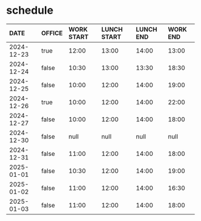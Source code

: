 # schedule

| DATE | OFFICE | WORK START | LUNCH START | LUNCH END | WORK END |
| :-- | :-- | :-- | :-- | :-- | :-- |
| 2024-12-23 | true | 12:00 | 13:00 | 14:00 | 13:00 |
| 2024-12-24 | false | 10:30 | 13:00 | 13:30 | 18:30 |
| 2024-12-25 | false | 10:00 | 12:00 | 14:00 | 19:00 |
| 2024-12-26 | true | 10:00 | 12:00 | 14:00 | 22:00 |
| 2024-12-27 | false | 10:00 | 12:00 | 14:00 | 18:00 |
| 2024-12-30 | false | null | null | null | null |
| 2024-12-31 | false | 11:00 | 12:00 | 14:00 | 18:00 |
| 2025-01-01 | false | 10:30 | 12:00 | 14:00 | 19:00 |
| 2025-01-02 | false | 11:00 | 12:00 | 14:00 | 16:30 |
| 2025-01-03 | false | 11:00 | 12:00 | 14:00 | 18:00 |
